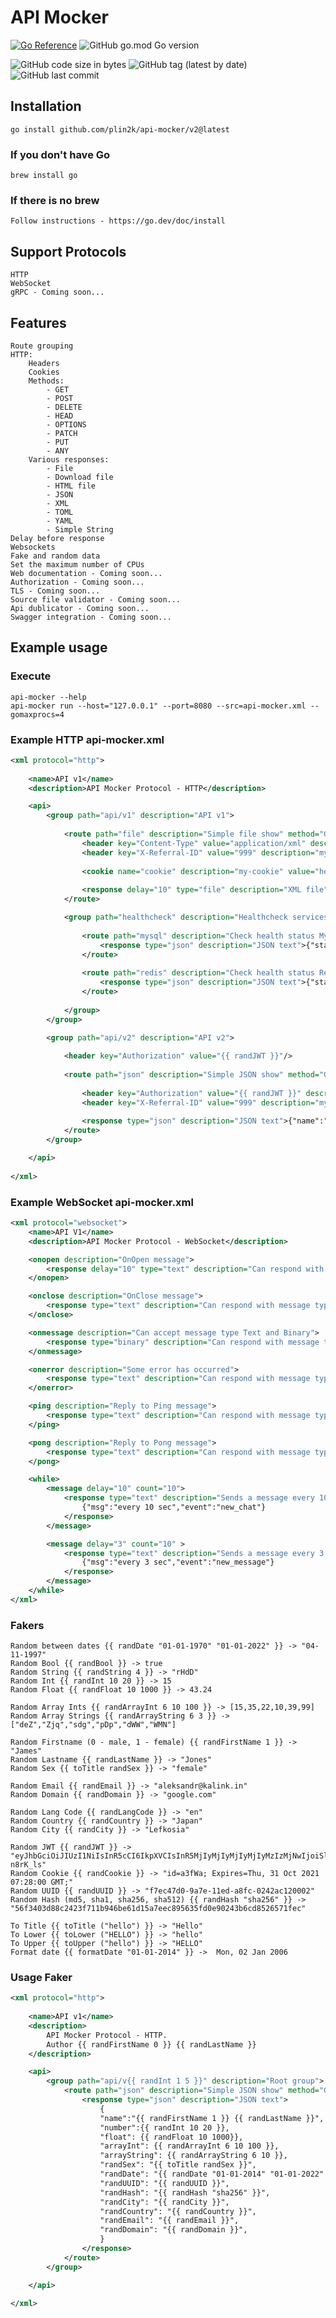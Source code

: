# API Mocker
[![Go Reference](https://pkg.go.dev/badge/github.com/plin2k/api-mocker.svg)](https://pkg.go.dev/github.com/plin2k/api-mocker)
![GitHub go.mod Go version](https://img.shields.io/github/go-mod/go-version/plin2k/api-mocker)

![GitHub code size in bytes](https://img.shields.io/github/languages/code-size/plin2k/api-mocker)
![GitHub tag (latest by date)](https://img.shields.io/github/v/tag/plin2k/api-mocker)
![GitHub last commit](https://img.shields.io/github/last-commit/plin2k/api-mocker)


## Installation
    go install github.com/plin2k/api-mocker/v2@latest

### If you don't have Go
    brew install go

### If there is no brew
    Follow instructions - https://go.dev/doc/install

## Support Protocols
    HTTP
    WebSocket
    gRPC - Coming soon...
    
## Features
    Route grouping
    HTTP:
        Headers
        Cookies
        Methods:
            - GET
            - POST
            - DELETE
            - HEAD
            - OPTIONS
            - PATCH
            - PUT
            - ANY
        Various responses:
            - File
            - Download file
            - HTML file
            - JSON
            - XML
            - TOML
            - YAML
            - Simple String
    Delay before response
    Websockets
    Fake and random data
    Set the maximum number of CPUs
    Web documentation - Coming soon...
    Authorization - Coming soon...
    TLS - Coming soon...
    Source file validator - Coming soon...
    Api dublicator - Coming soon...
    Swagger integration - Coming soon...

## Example usage

### Execute
    api-mocker --help
    api-mocker run --host="127.0.0.1" --port=8080 --src=api-mocker.xml --gomaxprocs=4
    
### Example HTTP api-mocker.xml

```xml
<xml protocol="http">
    
    <name>API v1</name>
    <description>API Mocker Protocol - HTTP</description>

    <api>
        <group path="api/v1" description="API v1">
            
            <route path="file" description="Simple file show" method="GET" status-code="200">
                <header key="Content-Type" value="application/xml" description="my-first-header"/>
                <header key="X-Referral-ID" value="999" description="my-second-header"/>
                
                <cookie name="cookie" description="my-cookie" value="hello world" max-age="3600" path="/" domain="example.com" secure="true" http-only="true"/>
                
                <response delay="10" type="file" description="XML file">source.xml</response>
            </route>

            <group path="healthcheck" description="Healthcheck services">
                
                <route path="mysql" description="Check health status MySQL" method="ANY" status-code="200">
                    <response type="json" description="JSON text">{"status":"success"}</response>
                </route>
                
                <route path="redis" description="Check health status Redis" method="ANY" status-code="200">
                    <response type="json" description="JSON text">{"status":"success"}</response>
                </route>   
                
            </group>
        </group>

        <group path="api/v2" description="API v2">
            
            <header key="Authorization" value="{{ randJWT }}"/>
            
            <route path="json" description="Simple JSON show" method="GET" status-code="200">
                
                <header key="Authorization" value="{{ randJWT }}" description="Redeclared"/>
                <header key="X-Referral-ID" value="999" description="my-second-header"/>
                
                <response type="json" description="JSON text">{"name":"JSON"}</response>
            </route>
        </group>

    </api>
    
</xml>
```

### Example WebSocket api-mocker.xml

```xml
<xml protocol="websocket">
    <name>API V1</name>
    <description>API Mocker Protocol - WebSocket</description>

    <onopen description="OnOpen message">
        <response delay="10" type="text" description="Can respond with message type Text and Binary">I'm Opened a Connection</response>
    </onopen>

    <onclose description="OnClose message">
        <response type="text" description="Can respond with message type Text and Binary">I'm Closed a Connection</response>
    </onclose>

    <onmessage description="Can accept message type Text and Binary">
        <response type="binary" description="Can respond with message type Text and Binary">My Reply Message</response>
    </onmessage>

    <onerror description="Some error has occurred">
        <response type="text" description="Can respond with message type Text and Binary">My Error Message</response>
    </onerror>

    <ping description="Reply to Ping message">
        <response type="text" description="Can respond with message type Text and Binary">Ping</response>
    </ping>

    <pong description="Reply to Pong message">
        <response type="text" description="Can respond with message type Text and Binary">Pong</response>
    </pong>

    <while>
        <message delay="10" count="10">
            <response type="text" description="Sends a message every 10 sec. Can respond with message type Text and Binary">
                {"msg":"every 10 sec","event":"new_chat"}
            </response>
        </message>

        <message delay="3" count="10" >
            <response type="text" description="Sends a message every 3 sec. Can respond with message type Text and Binary">
                {"msg":"every 3 sec","event":"new_message"}
            </response>
        </message>
    </while>
</xml>
```


### Fakers

```
Random between dates {{ randDate "01-01-1970" "01-01-2022" }} -> "04-11-1997"
Random Bool {{ randBool }} -> true
Random String {{ randString 4 }} -> "rHdD"
Random Int {{ randInt 10 20 }} -> 15
Random Float {{ randFloat 10 1000 }} -> 43.24
        
Random Array Ints {{ randArrayInt 6 10 100 }} -> [15,35,22,10,39,99]
Random Array Strings {{ randArrayString 6 3 }} -> ["deZ","Zjq","sdg","pDp","dWW","WMN"]

Random Firstname (0 - male, 1 - female) {{ randFirstName 1 }} -> "James"
Random Lastname {{ randLastName }} -> "Jones"
Random Sex {{ toTitle randSex }} -> "female"
        
Random Email {{ randEmail }} -> "aleksandr@kalink.in" 
Random Domain {{ randDomain }} -> "google.com" 
        
Random Lang Code {{ randLangCode }} -> "en"
Random Country {{ randCountry }} -> "Japan" 
Random City {{ randCity }} -> "Lefkosia" 
        
Random JWT {{ randJWT }} -> "eyJhbGciOiJIUzI1NiIsInR5cCI6IkpXVCIsInR5MjIyMjIyMjIyMjIyMzIzMjNwIjoiSldkc2FkYXNkYXNzYVQifQ.eyJzdWIiOiIxMjM0NWRzYWRhc2RhczY3ODkwIiwibmFtZSI6IkpvZHNhZGFzZGFzZGFzZGFzZGFzZGFzZGFzZGRzYWRhc2RobiBEb2UiLCJpYXQiOjE1MTYyMzkwMjJ9.iVsrj7dQjLvA1YUUhYUGzlnfPNS2zfUcNBi-n8rK_ls"
Random Cookie {{ randCookie }} -> "id=a3fWa; Expires=Thu, 31 Oct 2021 07:28:00 GMT;"
Random UUID {{ randUUID }} -> "f7ec47d0-9a7e-11ed-a8fc-0242ac120002"
Random Hash (md5, sha1, sha256, sha512) {{ randHash "sha256" }} -> "56f3403d88c2423f711b946be61d15a7eec895635fd0e90243b6cd8526571fec"

To Title {{ toTitle ("hello") }} -> "Hello"
To Lower {{ toLower ("HELLO") }} -> "hello"
To Upper {{ toUpper ("hello") }} -> "HELLO"
Format date {{ formatDate "01-01-2014" }} ->  Mon, 02 Jan 2006
```

### Usage Faker

```xml
<xml protocol="http">
    
    <name>API v1</name>
    <description>
        API Mocker Protocol - HTTP. 
        Author {{ randFirstName 0 }} {{ randLastName }}
    </description>

    <api>
        <group path="api/v{{ randInt 1 5 }}" description="Root group">
            <route path="json" description="Simple JSON show" method="GET">
                <response type="json" description="JSON text">
                    {
                    "name":"{{ randFirstName 1 }} {{ randLastName }}",
                    "number":{{ randInt 10 20 }},
                    "float": {{ randFloat 10 1000}},
                    "arrayInt": {{ randArrayInt 6 10 100 }},
                    "arrayString": {{ randArrayString 6 10 }},
                    "randSex": "{{ toTitle randSex }}",
                    "randDate": "{{ randDate "01-01-2014" "01-01-2022" }}",
                    "randUUID": "{{ randUUID }}",
                    "randHash": "{{ randHash "sha256" }}",
                    "randCity": "{{ randCity }}",
                    "randCountry": "{{ randCountry }}",
                    "randEmail": "{{ randEmail }}",
                    "randDomain": "{{ randDomain }}",
                    }
                </response>
            </route>
        </group>

    </api>
    
</xml>
```